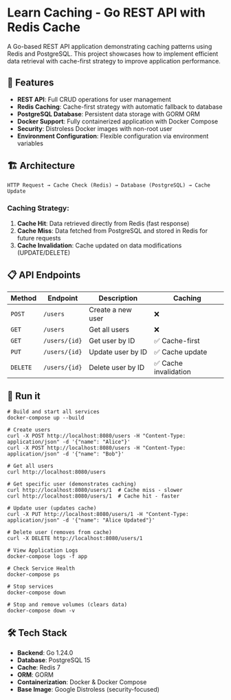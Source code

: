 # Learn Caching - Go REST API with Redis Cache

A Go-based REST API application demonstrating caching patterns using Redis and PostgreSQL. This project showcases how to implement efficient data retrieval with cache-first strategy to improve application performance.

## 🚀 Features

- **REST API**: Full CRUD operations for user management
- **Redis Caching**: Cache-first strategy with automatic fallback to database
- **PostgreSQL Database**: Persistent data storage with GORM ORM
- **Docker Support**: Fully containerized application with Docker Compose
- **Security**: Distroless Docker images with non-root user
- **Environment Configuration**: Flexible configuration via environment variables

## 🏗️ Architecture

```
HTTP Request → Cache Check (Redis) → Database (PostgreSQL) → Cache Update
```

### Caching Strategy:
1. **Cache Hit**: Data retrieved directly from Redis (fast response)
2. **Cache Miss**: Data fetched from PostgreSQL and stored in Redis for future requests
3. **Cache Invalidation**: Cache updated on data modifications (UPDATE/DELETE)

## 📋 API Endpoints

| Method | Endpoint | Description | Caching |
|--------|----------|-------------|---------|
| `POST` | `/users` | Create a new user | ❌ |
| `GET` | `/users` | Get all users | ❌ |
| `GET` | `/users/{id}` | Get user by ID | ✅ Cache-first |
| `PUT` | `/users/{id}` | Update user by ID | ✅ Cache update |
| `DELETE` | `/users/{id}` | Delete user by ID | ✅ Cache invalidation |

## 🚀 Run it

```
# Build and start all services
docker-compose up --build

# Create users
curl -X POST http://localhost:8080/users -H "Content-Type: application/json" -d '{"name": "Alice"}'
curl -X POST http://localhost:8080/users -H "Content-Type: application/json" -d '{"name": "Bob"}'

# Get all users
curl http://localhost:8080/users

# Get specific user (demonstrates caching)
curl http://localhost:8080/users/1  # Cache miss - slower
curl http://localhost:8080/users/1  # Cache hit - faster

# Update user (updates cache)
curl -X PUT http://localhost:8080/users/1 -H "Content-Type: application/json" -d '{"name": "Alice Updated"}'

# Delete user (removes from cache)
curl -X DELETE http://localhost:8080/users/1

# View Application Logs
docker-compose logs -f app

# Check Service Health
docker-compose ps

# Stop services
docker-compose down

# Stop and remove volumes (clears data)
docker-compose down -v
```

## 🛠️ Tech Stack

- **Backend**: Go 1.24.0
- **Database**: PostgreSQL 15
- **Cache**: Redis 7
- **ORM**: GORM
- **Containerization**: Docker & Docker Compose
- **Base Image**: Google Distroless (security-focused)